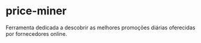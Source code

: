 # price-miner
Ferramenta dedicada a descobrir as melhores promoções diárias oferecidas por fornecedores online.
